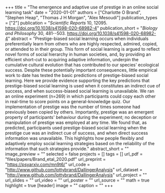 +++
title = "The emergence and adaptive use of prestige in an online social learning task"
date = "2020-01-01"
authors = ["Charlotte O Brand", "Stephen Heap", "Thomas J H Morgan", "Alex Mesoudi"]
publication_types = ["2"]
publication = "_Scientific Reports_ 10, 12095. https://doi.org/10.1038/s41598-020-68982-4"
publication_short = "_Biology and Philosophy_ 30, 481--503. https://doi.org/10.1038/s41598-020-68982-4"
abstract = "Prestige-biased social learning occurs when individuals preferentially learn from others who are highly respected, admired, copied, or attended to in their group. This form of social learning is argued to reflect novel forms of social hierarchy in human societies, and, by providing an efficient short-cut to acquiring adaptive information, underpin the cumulative cultural evolution that has contributed to our species' ecological success. Despite these potentially important consequences, little empirical work to date has tested the basic predictions of prestige-biased social learning. Here we provide evidence supporting the key predictions that prestige-biased social learning is used when it constitutes an indirect cue of success, and when success-biased social learning is unavailable. We ran an online experiment (n=269) in which participants could copy each other in real-time to score points on a general-knowledge quiz. Our implementation of prestige was the number of times someone had previously been copied by others. Importantly, prestige was an emergent property of participants' behaviour during the experiment; no deception or manipulation of prestige was employed at any time. We found that, as predicted, participants used prestige-biased social learning when the prestige cue was an indirect cue of success, and when direct success information was unavailable. This highlights how people flexibly and adaptively employ social learning strategies based on the reliability of the information that such strategies provide."
abstract_short = ""
image_preview = ""
selected = false
projects = []
tags = []
url_pdf = "files/papers/Brand_etal_2020.pdf"
url_preprint = "https://psyarxiv.com/mn9t6/"
url_code = "http://www.github.com/lottybrand/DallingerAnalysis"
url_dataset = "http://www.github.com/lottybrand/DallingerAnalysis"
url_project = ""
url_slides = ""
url_video = ""
url_poster = ""
url_source = ""
math = true
highlight = true
[header]
image = ""
caption = ""
+++
